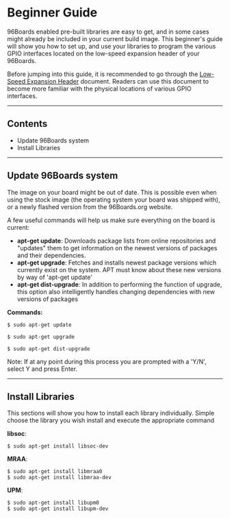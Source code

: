 # Beginner Guide

96Boards enabled pre-built libraries are easy to get, and in some cases might already be included in your current build image. This beginner's guide will show you how to set up, and use your libraries to program the various GPIO interfaces located on the low-speed expansion header of your 96Boards.

Before jumping into this guide, it is recommended to go through the [Low-Speed Expansion Header](../LSExpansionHeader/README.md) document. Readers can use this document to become more familiar with the physical locations of various GPIO interfaces.

***

## Contents

- Update 96Boards system
- Install Libraries

***

## Update 96Boards system

The image on your board might be out of date. This is possible even when using the stock image (the operating system your board was shipped with), or a newly flashed version from the 96Boards.org website. 

A few useful commands will help us make sure everything on the board is current:

- **apt-get update**: Downloads package lists from online repositories and "updates" them to get information on the newest versions of packages and their dependencies.
- **apt-get upgrade**: Fetches and installs newest package versions which currently exist on the system. APT must know about these new versions by way of 'apt-get update'
- **apt-get dist-upgrade**: In addition to performing the function of upgrade, this option also intelligently handles changing dependencies with new versions of packages

**Commands:**

```shell
$ sudo apt-get update

$ sudo apt-get upgrade

$ sudo apt-get dist-upgrade
```

Note: If at any point during this process you are prompted with a 'Y/N', select Y and press Enter.

***

## Install Libraries

This sections will show you how to install each library individually. Simple choose the library you wish install and execute the appropriate command

**libsoc**:

```shell
$ sudo apt-get install libsoc-dev
```

**MRAA**:

```shell
$ sudo apt-get install libmraa0
$ sudo apt-get install libmraa-dev
```

**UPM**:

```shell
$ sudo apt-get install libupm0
$ sudo apt-get install libupm-dev
```
